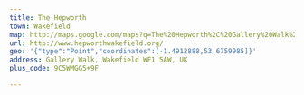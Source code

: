 ```yaml
---
title: The Hepworth
town: Wakefield
map: http://maps.google.com/maps?q=The%20Hepworth%2C%20Gallery%20Walk%2C%20Wakefield%2C%20West%20Yorkshire%2C%20GB%2C%20WF1%205AW
url: http://www.hepworthwakefield.org/
geo: '{"type":"Point","coordinates":[-1.4912888,53.6759985]}'
address: Gallery Walk, Wakefield WF1 5AW, UK
plus_code: 9C5WMGG5+9F

---
```


